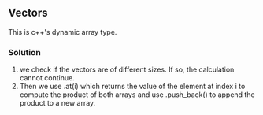 ## Vectors

This is c++'s dynamic array type.

### Solution

1. we check if the vectors are of different sizes. If so, the calculation cannot continue.
2. Then we use .at(i) which returns the value of the element at index i to compute the product of both arrays and use .push_back() to append the product to a new array.
